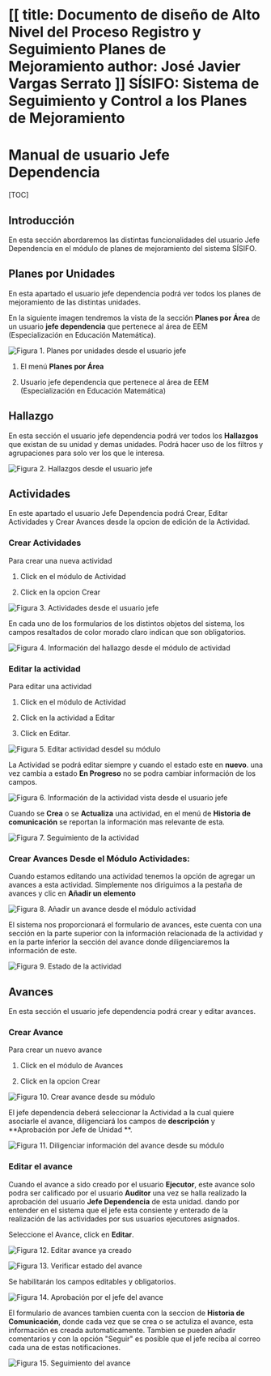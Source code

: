 [[
title: Documento de diseño de Alto Nivel del Proceso Registro y Seguimiento Planes de Mejoramiento
author: José Javier Vargas Serrato
]]
SÍSIFO: Sistema de Seguimiento y Control a los Planes de Mejoramiento
===================================================================

Manual de usuario Jefe Dependencia
============================

[TOC]

Introducción
--------------------------------
En esta sección abordaremos las distintas funcionalidades del usuario Jefe Dependencia en el módulo de planes de mejoramiento del sistema SÍSIFO.

## Planes por Unidades

En esta apartado el usuario jefe dependencia podrá ver todos los planes de mejoramiento de las distintas unidades.

En la siguiente imagen tendremos la vista de la sección **Planes por Área** de  un usuario **jefe dependencia** que pertenece al área de EEM (Especialización en Educación Matemática).

![Figura 1. Planes por unidades desde el usuario jefe](../img/Selection_002_actual.png)

1. El menú **Planes por Área**

2. Usuario jefe dependencia que pertenece al área de EEM (Especialización en Educación Matemática)

## Hallazgo

 En esta sección el usuario jefe dependencia podrá ver todos los **Hallazgos** que existan de su unidad y demas unidades. Podrá hacer uso de los filtros y agrupaciones para solo ver los que le interesa.

![Figura 2. Hallazgos desde el usuario jefe](../img/Selection_004_actual.png)

## Actividades

En este apartado el usuario Jefe Dependencia podrá Crear, Editar Actividades y Crear Avances desde la opcion de edición de la Actividad.

### Crear Actividades

Para crear una nueva actividad

1. Click en el módulo de Actividad

2. Click en la opcion Crear

![Figura 3. Actividades desde el usuario jefe](../img/crear_accion_jefe.png)

En cada uno de los formularios de los distintos objetos del sistema, los campos resaltados de color morado claro indican que son obligatorios.

![Figura 4. Información del hallazgo desde el módulo de actividad](../img/2_crear_accion_jefe.png)

### Editar la actividad

Para editar una actividad

1. Click en el módulo de Actividad

2. Click en la actividad a Editar

3. Click en Editar.
	
![Figura 5. Editar actividad desdel su módulo](../img/editar_accion_jefe.png)

La Actividad se podrá editar siempre y cuando el estado este en **nuevo**. una vez cambia a estado **En Progreso** no se podra cambiar información de los campos.

![Figura 6. Información de la actividad vista desde el usuario jefe](../img/2_editar_accion_jefe.png)

Cuando se **Crea** o se **Actualiza** una actividad, en el menú de **Historia de comunicación** se reportan la información mas relevante de esta.

![Figura 7. Seguimiento de la actividad](../img/5_editar_accion_jefe.png)

### Crear Avances Desde el Módulo Actividades:

Cuando estamos editando una actividad tenemos la opción de agregar un avances a esta actividad. Simplemente nos diriguimos a la pestaña de avances y clic en **Añadir un elemento**

![Figura 8. Añadir un avance desde el módulo actividad](../img/3_editar_accion_jefe.png)

El sistema nos proporcionará el formulario de avances, este cuenta con una sección en la parte superior con la información relacionada de la actividad y en la parte inferior la sección del avance donde diligenciaremos la información de este.

![Figura 9. Estado de la actividad](../img/4_editar_accion_jefe_añadir_elemento.png)

## Avances

En esta sección el usuario jefe dependencia podrá crear y editar avances.

### Crear Avance

Para crear un nuevo avance

1. Click en el módulo de Avances

2. Click en la opcion Crear

![Figura 10. Crear avance desde su módulo](../img/crear_avances_jefe.png)

El jefe dependencia deberá seleccionar la Actividad a la cual quiere asociarle el avance, diligenciará los campos  de **descripción** y **Aprobación por Jefe de Unidad **.

![Figura 11. Diligenciar información del avance desde su módulo](../img/2_crear_avances_jefe.png)

### Editar el avance

Cuando el avance a sido creado por el usuario **Ejecutor**, este avance solo podra ser calificado por el usuario **Auditor** una vez se halla realizado la aprobación del usuario **Jefe Dependencia** de esta unidad. dando por entender en el sistema que el jefe esta consiente y enterado de la realización de las actividades por sus usuarios ejecutores asignados.

Seleccione el Avance, click en **Editar**.

![Figura 12. Editar avance ya creado](../img/editar_avance_jefe.png)

![Figura 13. Verificar estado del avance](../img/2_editar_avance_jefe.png)

Se habilitarán los campos editables y obligatorios.

![Figura 14. Aprobación por el jefe del avance](../img/3_editar_avance_jefe.png)

El formulario de avances tambien cuenta con la seccion de **Historia de Comunicación**, donde cada vez que se crea o se actuliza el avance, esta información es creada automaticamente. Tambien se pueden añadir comentarios y con la opción "Seguir" es posible que el jefe reciba al correo cada una de estas notificaciones.

![Figura 15. Seguimiento del avance](../img/4_editar_avance_jefe.png)
